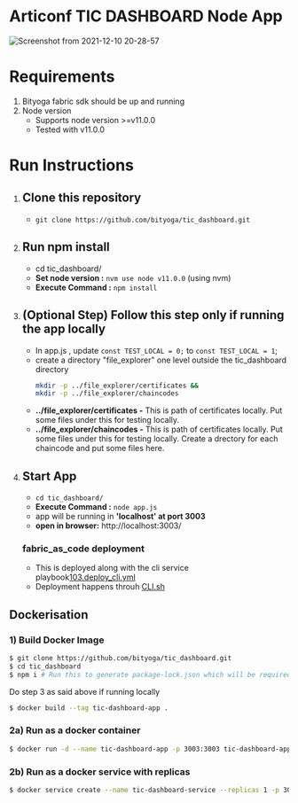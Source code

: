 # Articonf TIC DASHBOARD Node App

![Screenshot from 2021-12-10 20-28-57](https://user-images.githubusercontent.com/30879156/145630856-8e9c173e-a8a4-416d-b975-7b6558451ff4.png)

# Requirements

1. Bityoga fabric sdk should be up and running
2. Node version
   - Supports node version >=v11.0.0
   - Tested with v11.0.0

# Run Instructions

1. ## Clone this repository

   - `git clone https://github.com/bityoga/tic_dashboard.git`

2. ## Run npm install

   - cd tic_dashboard/
   - **Set node version :** `nvm use node v11.0.0` (using nvm)
   - **Execute Command :** `npm install`

3. ## (Optional Step) Follow this step only if running the app locally

   - In app.js , update `const TEST_LOCAL = 0;` to `const TEST_LOCAL = 1`;
   - create a directory "file_explorer" one level outside the tic_dashboard directory
     ```sh
     mkdir -p ../file_explorer/certificates &&
     mkdir -p ../file_explorer/chaincodes
     ```
   - **../file_explorer/certificates -** This is path of certificates locally. Put some files under this for testing locally.
   - **../file_explorer/chaincodes -** This is path of certificates locally. Put some files under this for testing locally. Create a drectory for each chaincode and put some files here.

4. ## Start App

   - `cd tic_dashboard/`
   - **Execute Command :** `node app.js`
   - app will be running in **'localhost' at port 3003**
   - **open in browser:** http://localhost:3003/

   ### fabric_as_code deployment

   - This is deployed along with the cli service playbook[103.deploy_cli.yml](https://github.com/bityoga/fabric_as_code/blob/master/103.deploy_cli.yml)
   - Deployment happens throuh [CLI.sh](https://github.com/bityoga/fabric_as_code/blob/master/roles/hlf/cli/cli/files/CLI.sh)

## Dockerisation

### 1) Build Docker Image

```sh
$ git clone https://github.com/bityoga/tic_dashboard.git
$ cd tic_dashboard
$ npm i # Run this to generate package-lock.json which will be required for creating docker image
```

Do step 3 as said above if running locally

```sh
$ docker build --tag tic-dashboard-app .
```

### 2a) Run as a docker container

```sh
$ docker run -d --name tic-dashboard-app -p 3003:3003 tic-dashboard-app:latest
```

### 2b) Run as a docker service with replicas

```sh
$ docker service create --name tic-dashboard-service --replicas 1 -p 3003:3003 tic-dashboard-app:latest
```
